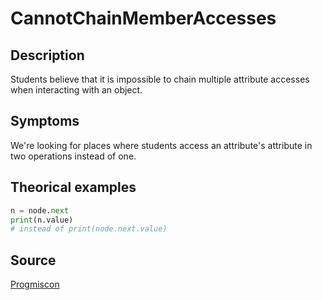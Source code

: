 # CannotChainMemberAccesses

## Description

Students believe that it is impossible to chain multiple attribute accesses when interacting with an object.

## Symptoms

We're looking for places where students access an attribute's attribute in two operations instead of one.

## Theorical examples

```py
n = node.next
print(n.value)
# instead of print(node.next.value)
```

## Source
[Progmiscon](https://progmiscon.org/misconceptions/Java/CannotChainMemberAccesses/)